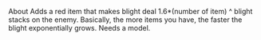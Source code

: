 About
Adds a red item that makes blight deal 1.6*(number of item) ^ blight stacks on the enemy. Basically, the more items you have, the faster the blight exponentially grows. Needs a model.
